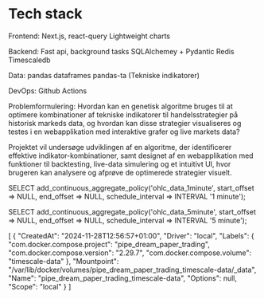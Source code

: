 # Tech stack

Frontend:
Next.js, react-query
Lightweight charts

Backend:
Fast api, background tasks
SQLAlchemey + Pydantic
Redis
Timescaledb

Data:
pandas dataframes
pandas-ta (Tekniske indikatorer)

DevOps:
Github Actions

Problemformulering:
Hvordan kan en genetisk algoritme bruges til at optimere kombinationer af tekniske indikatorer til handelsstrategier på historisk markeds data, 
og hvordan kan disse strategier visualiseres og testes i en webapplikation med interaktive grafer og live markets data?


Projektet vil undersøge udviklingen af en algoritme, der identificerer effektive indikator-kombinationer, samt designet af en webapplikation med funktioner til backtesting, live-data simulering og et intuitivt UI, hvor brugeren kan analysere og afprøve de optimerede strategier visuelt.



SELECT add_continuous_aggregate_policy('ohlc_data_1minute',
  start_offset => NULL,
  end_offset => NULL,
  schedule_interval => INTERVAL '1 minute');

SELECT add_continuous_aggregate_policy('ohlc_data_5minute',
  start_offset => NULL,
  end_offset => NULL,
  schedule_interval => INTERVAL '5 minute');





[
    {
        "CreatedAt": "2024-11-28T12:56:57+01:00",
        "Driver": "local",
        "Labels": {
            "com.docker.compose.project": "pipe_dream_paper_trading",
            "com.docker.compose.version": "2.29.7",
            "com.docker.compose.volume": "timescale-data"
        },
        "Mountpoint": "/var/lib/docker/volumes/pipe_dream_paper_trading_timescale-data/_data",
        "Name": "pipe_dream_paper_trading_timescale-data",
        "Options": null,
        "Scope": "local"
    }
]
